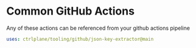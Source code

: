 # Common GitHub Actions

Any of these actions can be referenced from your github actions pipeline

```yaml
uses: ctrlplane/tooling/github/json-key-extractor@main
```
